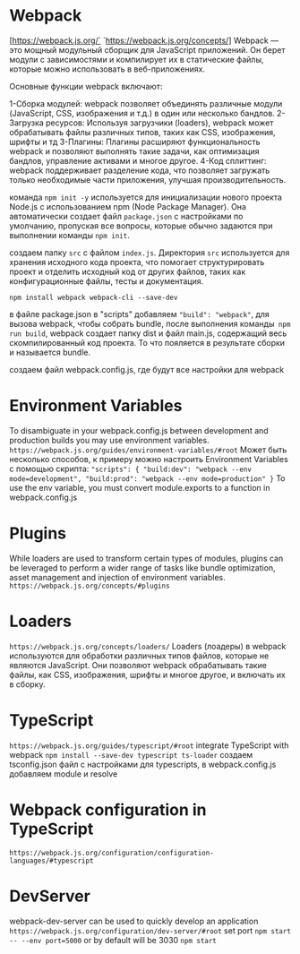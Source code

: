 # Webpack
[https://webpack.js.org/` `https://webpack.js.org/concepts/]
Webpack — это мощный модульный сборщик для JavaScript приложений. Он берет модули с зависимостями и компилирует их в статические файлы, которые можно использовать в веб-приложениях.

Основные функции webpack включают:

1-Сборка модулей: webpack позволяет объединять различные модули (JavaScript, CSS, изображения и т.д.) в один или несколько бандлов.
2-Загрузка ресурсов: Используя загрузчики (loaders), webpack может обрабатывать файлы различных типов, таких как CSS, изображения, шрифты и тд
3-Плагины: Плагины расширяют функциональность webpack и позволяют выполнять такие задачи, как оптимизация бандлов, управление активами и многое другое.
4-Код сплиттинг: webpack поддерживает разделение кода, что позволяет загружать только необходимые части приложения, улучшая производительность.

команда `npm init -y` используется для инициализации нового проекта Node.js с использованием npm (Node Package Manager). Она автоматически создает файл `package.json` с настройками по умолчанию, пропуская все вопросы, которые обычно задаются при выполнении команды `npm init`.

создаем папку `src` с файлом `index.js`. Директория `src` используется для хранения исходного кода проекта, что помогает структурировать проект и отделить исходный код от других файлов, таких как конфигурационные файлы, тесты и документация.

`npm install webpack webpack-cli --save-dev`

в файле package.json в "scripts" добавляем `"build": "webpack"`, для вызова webpack, чтобы собрать bundle, после выполнения команды` npm run build`, webpack создает папку dist и файл main.js, содержащий весь скомпилированный код проекта. То что пояляется в результате сборки и называется bundle.

cоздаем файл webpack.config.js, где будут все настройки для webpack

# Environment Variables
To disambiguate in your webpack.config.js between development and production builds you may use environment variables. 
`https://webpack.js.org/guides/environment-variables/#root`
Может быть несколько способов, к примеру можно настроить Environment Variables с помощью скрипта: 
`"scripts": {
    "build:dev": "webpack --env mode=development",
    "build:prod": "webpack --env mode=production"
}`
To use the env variable, you must convert module.exports to a function in webpack.config.js

# Plugins
While loaders are used to transform certain types of modules, plugins can be leveraged to perform a wider range of tasks like bundle optimization, asset management and injection of environment variables.
`https://webpack.js.org/concepts/#plugins`

# Loaders
`https://webpack.js.org/concepts/loaders/`
Loaders (лоадеры) в webpack используются для обработки различных типов файлов, которые не являются JavaScript. Они позволяют webpack обрабатывать такие файлы, как CSS, изображения, шрифты и многое другое, и включать их в сборку.

# TypeScript
`https://webpack.js.org/guides/typescript/#root`
integrate TypeScript with webpack `npm install --save-dev typescript ts-loader`
создаем tsconfig.json файл с настройками для typescripts, в webpack.config.js добавляем module и resolve

# Webpack configuration in TypeScript
`https://webpack.js.org/configuration/configuration-languages/#typescript`

# DevServer
webpack-dev-server can be used to quickly develop an application
`https://webpack.js.org/configuration/dev-server/#root`
set port `npm start -- --env port=5000` or by default will be 3030 `npm start`
